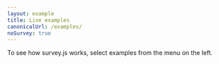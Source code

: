 ```yaml
---
layout: example
title: Live examples
canonicalUrl: /examples/
noSurvey: true
---
```


To see how survey.js works, select examples from the menu on the left.
